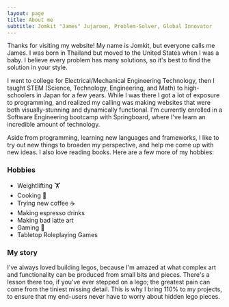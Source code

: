 ```yaml
---
layout: page
title: About me
subtitle: Jomkit "James" Jujaroen, Problem-Solver, Global Innovator
---
```


Thanks for visiting my website! My name is Jomkit, but everyone calls me James. I was born in Thailand but moved to the United States when I was a baby. I believe every problem has many solutions, so it's best to find the solution in your style.

I went to college for Electrical/Mechanical Engineering Technology, then I taught STEM (Science, Technology, Engineering, and Math) to high-schoolers in Japan for a few years. While I was there I got a lot of exposure to programming, and realized my calling was making websites that were both visually-stunning and dynamically functional. I'm currently enrolled in a Software Engineering bootcamp with Springboard, where I've learn an incredible amount of technology. 

Aside from programming, learning new languages and frameworks, I like to try out new things to broaden my perspective, and help me come up with new ideas. I also love reading books. Here are a few more of my hobbies:

### Hobbies
- Weightlifting 🏋️
- Cooking 🍳
- Trying new coffee ☕
- Making espresso drinks
- Making bad latte art
- Gaming 👾
- Tabletop Roleplaying Games
  
### My story

I've always loved building legos, because I'm amazed at what complex art and functionality can be produced from small bits and pieces. There's a lesson there too, if you've ever stepped on a lego; the greatest pain can come from the tiniest missing detail. This is why I bring 110% to my projects, to ensure that my end-users never have to worry about hidden lego pieces.
